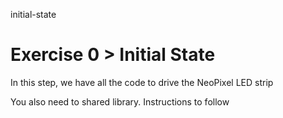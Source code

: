 initial-state

# Exercise 0 > Initial State

In this step, we have all the code to drive the NeoPixel LED strip

You also need to shared library. Instructions to follow
